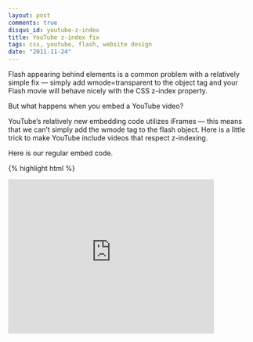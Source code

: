 ```yaml
---
layout: post
comments: true
disqus_id: youtube-z-index
title: YouTube z-index fix
tags: css, youtube, flash, website design
date: "2011-11-24"
---
```


Flash appearing behind elements is a common problem with a relatively simple fix — simply add wmode=transparent to the object tag and your Flash movie will behave nicely with the CSS z-index property.

But what happens when you embed a YouTube video?

YouTube’s relatively new embedding code utilizes iFrames — this means that we can’t simply add the wmode tag to the flash object. Here is a little trick to make YouTube include videos that respect z-indexing.

Here is our regular embed code.

{% highlight html %}
<iframe width="420" height="315" src="http://www.youtube.com/embed/C4I84Gy-cPI" frameborder="0" allowfullscreen>
{% endhighlight %}

We can simply add `?wmode=transparent` to the end of YouTube URL. This will tell YouTube to include the video with the wmode set. So you new embed code will look like this;

{% highlight html %}
<iframe width="420" height="315" src="http://www.youtube.com/embed/C4I84Gy-cPI?wmode=transparent" frameborder="0" allowfullscreen>
{% endhighlight %}
